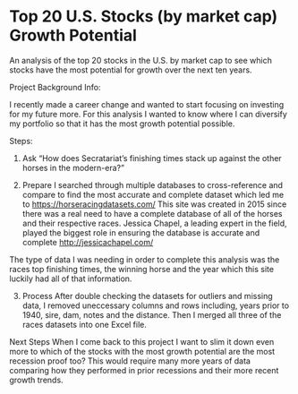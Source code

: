 # Top 20 U.S. Stocks (by market cap) Growth Potential
An analysis of the top 20 stocks in the U.S. by market cap to see which stocks have the most potential for growth over the next ten years.

Project Background Info:

I recently made a career change and wanted to start focusing on investing for my future more. For this analysis I wanted to know where I can diversify my portfolio so that it has the most growth potential possible.

Steps:

  1. Ask
  “How does Secratariat’s finishing times stack up against the other horses in the modern-era?”

  2. Prepare
I searched through multiple databases to cross-reference and compare to find the most accurate and complete dataset which led me to https://horseracingdatasets.com/ This site was created in 2015 since there was a real need to have a complete database of all of the horses and their respective races. Jessica Chapel, a leading expert in the field, played the biggest role in ensuring the database is accurate and complete http://jessicachapel.com/

The type of data I was needing in order to complete this analysis was the races top finishing times, the winning horse and the year which this site luckily had all of that information.

  3. Process
After double checking the datasets for outliers and missing data, I removed uneccessary columns and rows including, years prior to 1940, sire, dam, notes and the distance. Then I merged all three of the races datasets into one Excel file.

Next Steps
When I come back to this project I want to slim it down even more to which of the stocks with the most growth potential are the most recession proof too? This would require many more years of data comparing how they performed in prior recessions and their more recent growth trends.
